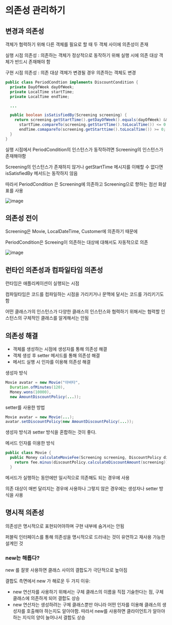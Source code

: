 # 의존성 관리하기

## 변경과 의존성

객체가 협력하기 위해 다른 객체를 필요로 할 때 두 객체 사이에 의존성이 존재


실행 시점 의존성 : 의존하는 객체가 정상적으로 동작하기 위해 실행 시에 의존 대상 객체가 반드시 존재해야 함

구현 시점 의존성 : 의존 대상 객체가 변경될 경우 의존하는 객체도 변경

```java
public class PeriodCondtion implements DiscountCondition {
  private DayOfWeek dayOfWeek;
  private LocalTime startTime;
  private LocalTime endTime;

  ...

  public boolean isSatisfiedBy(Screening screening) {
    return screening.getStartTime().getDayOfWeek().equals(dayOfWeek) &&
      startTime.compareTo(screening.getStartTime().toLocalTime()) <= 0 &&
      endTime.comapareTo(screening.getStarttime().toLocalTime()) >= 0;
  }
}
```
실행 시점에서 PeriodCondition의 인스턴스가 동작하려면 Screening의 인스턴스가 존재해야함

Screening의 인스턴스가 존재하지 않거나 getStartTime 메시지를 이해할 수 없다면 isSatisfiedBy 메서드는 동작하지 않음

따라서 PeriodCondition 은 Screening에 의존하고 Screening으로 향하는 점선 화살표를 사용

![image](https://github.com/Weekend-development/object-study/assets/128292876/9950a315-d66b-4e9c-b3fc-e69d88c0e0f8)


## 의존성 전이

Screening은 Movie, LocalDateTime, Customer에 의존하기 때문에

PeriodCondition은 Screeing이 의존하는 대상에 대해서도 자동적으로 의존

![image](https://github.com/Weekend-development/object-study/assets/128292876/4ea1ec69-fdc8-451f-a6f1-b7396090d81e)


## 런타인 의존성과 컴파일타임 의존성

런타임은 애플리케이션이 실행되는 시점

컴파일타임은 코드를 컴파일하는 시점을 가리키거나 문맥에 달서는 코드를 가리키기도함

어떤 클래스가의 인스턴스가 다양한 클래스의 인스턴스와 협력하기 위해서는 협력할 인스턴스의 구체적인 클래스를 알게해서는 안됨

## 의존성 해결

- 객체를 생성하는 시점에 생성자를 통해 의존성 해결
- 객체 생성 후 setter 메서드를 통해 의존성 해결
- 메서드 실행 시 인자를 이용해 의존성 해결

생성자 방식
```java
Movie avatar = new Movie("아바타", 
  Duration.ofMinutes(120),
  Money.wons(10000),
  new AmountDiscountPolicy(...));
```

setter를 사용한 방법
```java
Movie avatar = new Movie(...);
avatar.setDiscountPolicy(new AmountDiscountPolicy(...));
```

생성자 방식과 setter 방식을 혼합하는 것이 좋다.

메서드 인자를 이용한 방식

```java
public class Movie {
  public Money calculateMovieFee(Screening screening, DiscountPolicy discountPolicy) {
    return fee.minus(discountPolicy.calculateDiscountAmount(screening));
  }
```
메서드가 실행하는 동안에만 일시적으로 의존해도 되는 경우에 사용

의존 대상이 매번 달리지는 경우에 사용하나 그렇지 않은 경우에는 생성자나 setter 방식을 사용


## 명시적 의존성 

의존성은 명시적으로 표현되어야하며 구현 내부에 숨겨서는 안됨

퍼블릭 인터페이스를 통해 의존성을 명시적으로 드러내는 것이 유연하고 재사용 가능한 설계인 것

### new는 해롭다?

new 를 잘못 사용하면 클래스 사이의 결합도가 극단적으로 높아짐

결합도 측면에서 new 가 해로운 두 가지 이유:

- new 연산자를 사용하기 위해서는 구체 클래스의 이름을 직접 기술한다는 점, 구체 클래스에 의존하게 되어 결합도 상승
- new 연산자는 생성하려는 구체 클래스뿐만 아니라 어떤 인자를 이용해 클래스의 생성자를 호출해야 하는지도 알아야함. 따라서 new를 사용하면 클라이언트가 알아야 하는 지식의 양이 늘어나서 결합도 상승


